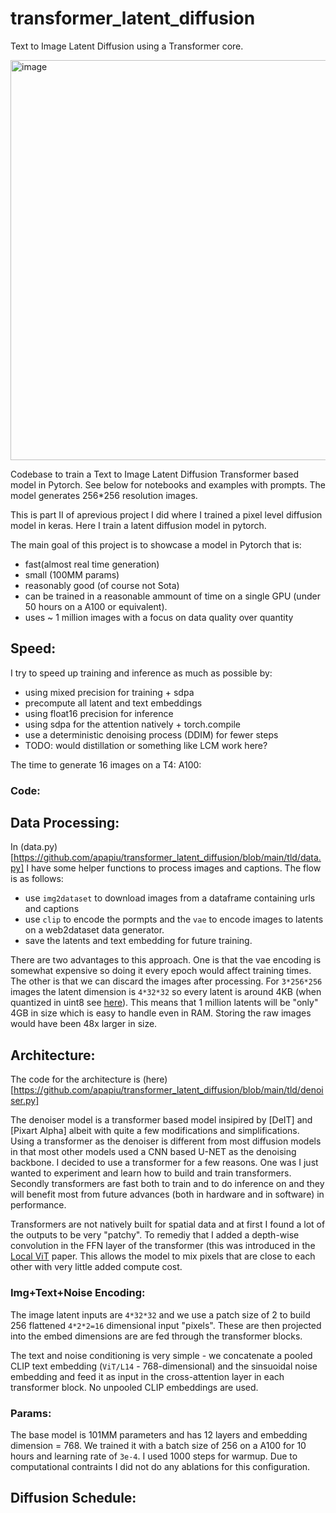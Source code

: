 # transformer_latent_diffusion
Text to Image Latent Diffusion using a Transformer core.

<img width="640" alt="image" src="https://github.com/apapiu/transformer_latent_diffusion/assets/13619417/41730694-4b32-4c1c-8e67-951aca723962">


Codebase to train a Text to Image Latent Diffusion Transformer based model in Pytorch. See below for notebooks and examples with prompts. The model generates 256*256 resolution images.

This is part II of aprevious project I did where I trained a pixel level diffusion model in keras. Here I train a latent diffusion model in pytorch. 

The main goal of this project is to showcase a model in Pytorch that is: 
- fast(almost real time generation)
- small (100MM params)
- reasonably good (of course not Sota)
- can be trained in a reasonable ammount of time on a single GPU (under 50 hours on a A100 or equivalent).
- uses ~ 1 million images with a focus on data quality over quantity

## Speed:

I try to speed up training and inference as much as possible by:
- using mixed precision for training + sdpa
- precompute all latent and text embeddings
- using float16 precision for inference
- using sdpa for the attention natively + torch.compile
- use a deterministic denoising process (DDIM) for fewer steps
- TODO: would distillation or something like LCM work here?

The time to generate 16 images on a T4: A100:



### Code:


## Data Processing:

In (data.py)[https://github.com/apapiu/transformer_latent_diffusion/blob/main/tld/data.py] I have some helper functions to process images and captions. The flow is as follows:
- use `img2dataset` to download images from a dataframe containing urls and captions
- use `clip` to encode the pormpts and the `vae`  to encode images to latents on a web2dataset data generator.
- save the latents and text embedding for future training.

There are two advantages to this approach. One is that the vae encoding is somewhat expensive so doing it every epoch would affect training times. The other is that we can discard the images after processing. For `3*256*256` images the latent dimension is `4*32*32` so every latent is around 4KB (when quantized in uint8 see [here](https://pub.towardsai.net/stable-diffusion-based-image-compresssion-6f1f0a399202?gi=1f45c6522d3b)). This means that 1 million latents will be "only" 4GB in size which is easy to handle even in RAM. Storing the raw images would have been 48x larger in size.

## Architecture:

The code for the architecture is (here)[https://github.com/apapiu/transformer_latent_diffusion/blob/main/tld/denoiser.py]

The denoiser model is a transformer based model insipired by [DeIT] and [Pixart Alpha] albeit with quite a few modifications and simplifications. Using a transformer as the denoiser is different from most diffusion models in that most other models used a CNN based U-NET as the denoising backbone. I decided to use a transformer for a few reasons. One was I just wanted to experiment and learn how to build and train transformers. Secondly transformers are fast both to train and to do inference on and they will benefit most from future advances (both in hardware and in software) in performance. 

Transformers are not natively built for spatial data and at first I found a lot of the outputs to be very "patchy". To remediy that I added a depth-wise convolution in the FFN layer of the transformer (this was introduced in the [Local ViT](https://arxiv.org/abs/2104.05707) paper. This allows the model to mix pixels that are close to each other with very little added compute cost.

### Img+Text+Noise Encoding:

The image latent inputs are `4*32*32` and we use a patch size of 2 to build 256 flattened `4*2*2=16` dimensional input "pixels". These are then projected into the embed dimensions are are fed through the transformer blocks. 

The text and noise conditioning is very simple - we concatenate a pooled CLIP text embedding (`ViT/L14` - 768-dimensional) and the sinsuoidal noise embedding and feed it as input in the cross-attention layer in each transformer block. No unpooled CLIP embeddings are used.

### Params:
The base model is 101MM parameters and has 12 layers and embedding dimension = 768. We trained it with a batch size of 256 on a A100 for 10 hours and learning rate  of `3e-4`. I used 1000 steps for warmup. Due to computational contraints I did not do any ablations for this configuration.



##  Diffusion Schedule:




